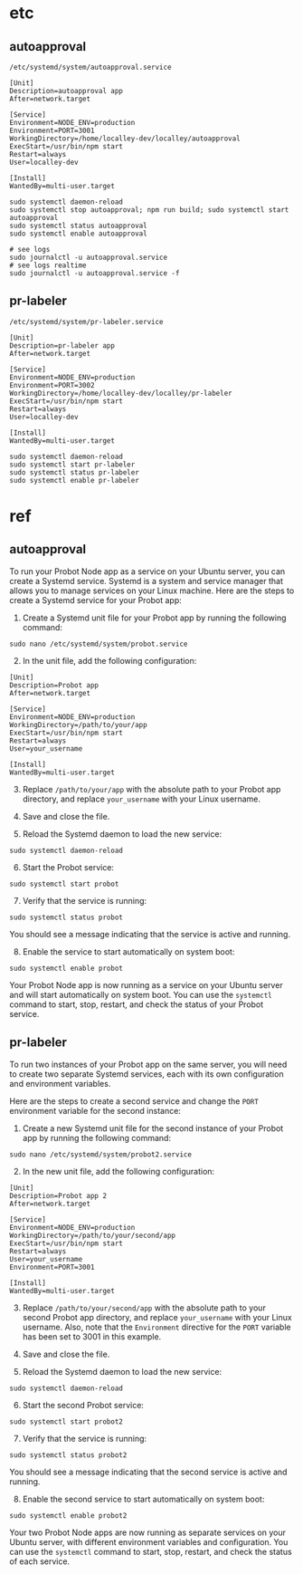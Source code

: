 # etc

## autoapproval

`/etc/systemd/system/autoapproval.service`
```
[Unit]
Description=autoapproval app
After=network.target

[Service]
Environment=NODE_ENV=production
Environment=PORT=3001
WorkingDirectory=/home/localley-dev/localley/autoapproval
ExecStart=/usr/bin/npm start
Restart=always
User=localley-dev

[Install]
WantedBy=multi-user.target
```

```
sudo systemctl daemon-reload
sudo systemctl stop autoapproval; npm run build; sudo systemctl start autoapproval
sudo systemctl status autoapproval
sudo systemctl enable autoapproval
```

```
# see logs
sudo journalctl -u autoapproval.service
# see logs realtime
sudo journalctl -u autoapproval.service -f
```

## pr-labeler

`/etc/systemd/system/pr-labeler.service`
```
[Unit]
Description=pr-labeler app
After=network.target

[Service]
Environment=NODE_ENV=production
Environment=PORT=3002
WorkingDirectory=/home/localley-dev/localley/pr-labeler
ExecStart=/usr/bin/npm start
Restart=always
User=localley-dev

[Install]
WantedBy=multi-user.target
```

```
sudo systemctl daemon-reload
sudo systemctl start pr-labeler
sudo systemctl status pr-labeler
sudo systemctl enable pr-labeler
```


# ref

## autoapproval

To run your Probot Node app as a service on your Ubuntu server, you can create a Systemd service. Systemd is a system and service manager that allows you to manage services on your Linux machine. Here are the steps to create a Systemd service for your Probot app:

1. Create a Systemd unit file for your Probot app by running the following command:
```
sudo nano /etc/systemd/system/probot.service
```
2. In the unit file, add the following configuration:

```
[Unit]
Description=Probot app
After=network.target

[Service]
Environment=NODE_ENV=production
WorkingDirectory=/path/to/your/app
ExecStart=/usr/bin/npm start
Restart=always
User=your_username

[Install]
WantedBy=multi-user.target
```

3. Replace `/path/to/your/app` with the absolute path to your Probot app directory, and replace `your_username` with your Linux username.

4. Save and close the file.

5. Reload the Systemd daemon to load the new service:
```
sudo systemctl daemon-reload
```

6. Start the Probot service:
```
sudo systemctl start probot
```

7. Verify that the service is running:
```
sudo systemctl status probot
```

You should see a message indicating that the service is active and running.

8. Enable the service to start automatically on system boot:
```
sudo systemctl enable probot
```

Your Probot Node app is now running as a service on your Ubuntu server and will start automatically on system boot. You can use the `systemctl` command to start, stop, restart, and check the status of your Probot service.


## pr-labeler

To run two instances of your Probot app on the same server, you will need to create two separate Systemd services, each with its own configuration and environment variables.

Here are the steps to create a second service and change the `PORT` environment variable for the second instance:

1. Create a new Systemd unit file for the second instance of your Probot app by running the following command:
```
sudo nano /etc/systemd/system/probot2.service
```

2. In the new unit file, add the following configuration:
```
[Unit]
Description=Probot app 2
After=network.target

[Service]
Environment=NODE_ENV=production
WorkingDirectory=/path/to/your/second/app
ExecStart=/usr/bin/npm start
Restart=always
User=your_username
Environment=PORT=3001

[Install]
WantedBy=multi-user.target
```
3. Replace `/path/to/your/second/app` with the absolute path to your second Probot app directory, and replace `your_username` with your Linux username. Also, note that the `Environment` directive for the `PORT` variable has been set to 3001 in this example.

4. Save and close the file.

5. Reload the Systemd daemon to load the new service:
```
sudo systemctl daemon-reload
```

6. Start the second Probot service:
```
sudo systemctl start probot2
```

7. Verify that the service is running:
```
sudo systemctl status probot2
```

You should see a message indicating that the second service is active and running.

8. Enable the second service to start automatically on system boot:
```
sudo systemctl enable probot2
```

Your two Probot Node apps are now running as separate services on your Ubuntu server, with different environment variables and configuration. You can use the `systemctl` command to start, stop, restart, and check the status of each service.
